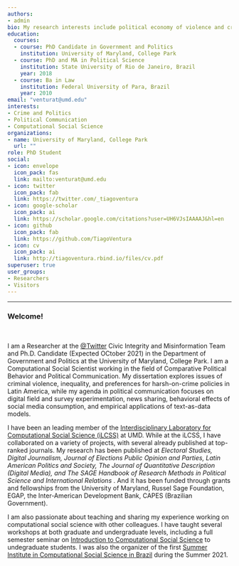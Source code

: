 ```yaml
---
authors:
- admin
bio: My research interests include political economy of violence and crime in Latin America. 
education:
  courses:
  - course: PhD Candidate in Government and Politics
    institution: University of Maryland, College Park
  - course: PhD and MA in Political Science
    institution: State University of Rio de Janeiro, Brazil
    year: 2018
  - course: Ba in Law
    institution: Federal University of Para, Brazil
    year: 2010
email: "venturat@umd.edu"
interests:
- Crime and Politics
- Political Communication
- Computational Social Science
organizations:
- name: University of Maryland, College Park
  url: ""
role: PhD Student
social:
- icon: envelope
  icon_pack: fas
  link: mailto:venturat@umd.edu
- icon: twitter
  icon_pack: fab
  link: https://twitter.com/_tiagoventura
- icon: google-scholar
  icon_pack: ai
  link: https://scholar.google.com/citations?user=UH6VJsIAAAAJ&hl=en
- icon: github
  icon_pack: fab
  link: https://github.com/TiagoVentura
- icon: cv
  icon_pack: ai
  link: http://tiagoventura.rbind.io/files/cv.pdf
superuser: true
user_groups:
- Researchers
- Visitors
---
```


<hr>


### Welcome!

<br>

I am a Researcher at the [@Twitter](https://twitter.com/TwitterResearch) Civic Integrity and Misinformation Team and Ph.D. Candidate (Expected OCtober 2021) in the Department of Government and Politics at the University of Maryland, College Park. I am a Computational Social Scientist working in the field of Comparative Political Behavior and Political Communication.  My dissertation explores issues of criminal violence, inequality, and  preferences for harsh-on-crime policies in Latin America, while my agenda in political communication focuses on digital field and survey experimentation, news sharing, behavioral effects of social media consumption, and empirical applications of text-as-data models. 



<!-- My dissertation research focuses on criminal violence and political behavior in Latin America: how citizens make strategic decisions about security policies in violent democracies, how exposure to crime affects citizens' willingness to invest in security, and how these concerns ultimately enter into the electoral arena via support for candidates campaigning on tough-on-crime policies.-->

I have been an leading member of the [Interdisciplinary Laboratory for Computational Social Science (iLCSS)](https://ilcss.umd.edu/) at UMD. While at the iLCSS, I have collaborated on a variety of projects, with several already published at top-ranked journals. My research has been published at _Electoral Studies, Digital Journalism, Journal of Elections Public Opinion and Parties, Latin American Politics and Society, The Journal of Quantitative Description (Digital Media), and The SAGE Handbook of Research Methods in Political Science and International Relations_ . And it has been  funded through grants and fellowships from the University of Maryland, Russel Sage Foundation, EGAP, the Inter-American Development Bank, CAPES (Brazilian Government).

I am also passionate about teaching and sharing my experience working on computational social science with other colleagues.  I have taught several workshops at both graduate and undergraduate levels, including a full semester seminar on [Introduction to Computational Social Science](https://fgvintrocss.netlify.app/) to undegraduate students. I was also the organizer of the first [Summer Institute in Computational Social Science in Brazil](https://sicss.io/2021/fgv-dapp-brazil/) during the Summer 2021. 

<!---  Bem-vindo ao meu site!

Sou aluno de doutorado em Ciência Política na Universidade de Maryland, College Park, Estados Unidos. Minha pesquisa foca em economica política comparada e comportamento político. Minha tese propõe um modelo teórico para compreender efeito de desigualdade econômica e victimização em preferencias por políticas de segurança na América Latina. No Brasil, obtive os títulos de  Mestrado e Doutorado em Ciência Política no IESP-UERJ. Minha agenda de pesquisa focou-se principalmente em formas de medir efetividade de experiências participativas e partidos politicos.  Confira neste link os materiais do workshop [Acessando dados da web em R](https://tiagoventura.github.io/workshop_ufpa/) que ofertei na minha alma-mater, Universidade Federal do Para. -->

